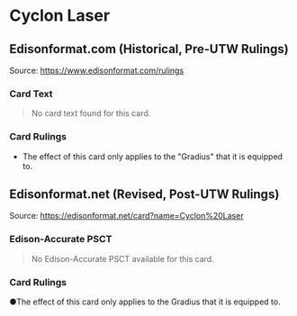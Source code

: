 # Cyclon Laser

## Edisonformat.com (Historical, Pre-UTW Rulings)

Source: https://www.edisonformat.com/rulings

### Card Text

> No card text found for this card.

### Card Rulings

*   The effect of this card only applies to the "Gradius" that it is equipped to.

## Edisonformat.net (Revised, Post-UTW Rulings)

Source: https://edisonformat.net/card?name=Cyclon%20Laser

### Edison-Accurate PSCT

> No Edison-Accurate PSCT available for this card.

### Card Rulings

●The effect of this card only applies to the Gradius that it is equipped to.
            